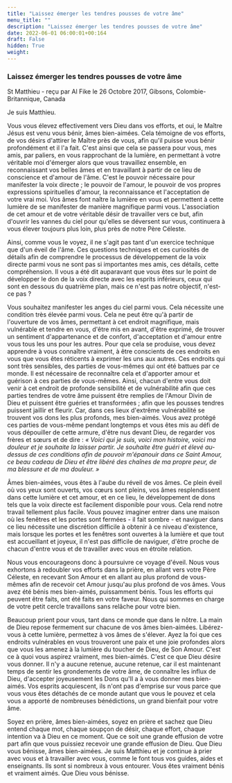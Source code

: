 ```yaml
---
title: "Laissez émerger les tendres pousses de votre âme"
menu_title: ""
description: "Laissez émerger les tendres pousses de votre âme"
date: 2022-06-01 06:00:01+00:164
draft: False
hidden: True
weight:
---
```

### Laissez émerger les tendres pousses de votre âme

St Matthieu - reçu par Al Fike le 26 Octobre 2017, Gibsons, Colombie-Britannique, Canada

Je suis Matthieu.

Vous vous élevez effectivement vers Dieu dans vos efforts, et oui, le Maître Jésus est venu vous bénir, âmes bien-aimées. Cela témoigne de vos efforts, de vos désirs d'attirer le Maître près de vous, afin qu'il puisse vous bénir profondément et il l'a fait. C'est ainsi que cela se passera pour vous, mes amis, par paliers, en vous rapprochant de la lumière, en permettant à votre véritable moi d'émerger alors que vous travaillez ensemble, en reconnaissant vos belles âmes et en travaillant à partir de ce lieu de conscience et d'amour de l'âme. C'est le pouvoir nécessaire pour manifester la voix directe ; le pouvoir de l'amour, le pouvoir de vos propres expressions spirituelles d'amour, la reconnaissance et l'acceptation de votre vrai moi. Vos âmes font naître la lumière en vous et permettent à cette lumière de se manifester de manière magnifique parmi vous. L'association de cet amour et de votre véritable désir de travailler vers ce but, afin d'ouvrir les vannes du ciel pour qu'elles se déversent sur vous, continuera à vous élever toujours plus loin, plus près de notre Père Céleste.

Ainsi, comme vous le voyez, il ne s'agit pas tant d'un exercice technique que d'un éveil de l'âme. Ces questions techniques et ces curiosités de détails afin de comprendre le processus de développement de la voix directe parmi vous ne sont pas si importantes mes amis, ces détails, cette compréhension. Il vous a été dit auparavant que vous êtes sur le point de développer le don de la voix directe avec les esprits inférieurs, ceux qui sont en dessous du quatrième plan, mais ce n'est pas notre objectif, n'est-ce pas ?

Vous souhaitez manifester les anges du ciel parmi vous. Cela nécessite une condition très élevée parmi vous. Cela ne peut être qu'à partir de l'ouverture de vos âmes, permettant à cet endroit magnifique, mais vulnérable et tendre en vous, d'être mis en avant, d'être exprimé, de trouver un sentiment d'appartenance et de confort, d'acceptation et d'amour entre vous tous les uns pour les autres. Pour que cela se produise, vous devez apprendre à vous connaître vraiment, à être conscients de ces endroits en vous que vous êtes réticents à exprimer les uns aux autres. Ces endroits qui sont très sensibles, des parties de vous-mêmes qui ont été battues par ce monde. Il est nécessaire de reconnaître cela et d'apporter amour et guérison à ces parties de vous-mêmes. Ainsi, chacun d'entre vous doit venir à cet endroit de profonde sensibilité et de vulnérabilité afin que ces parties tendres de votre âme puissent être remplies de l'Amour Divin de Dieu et puissent être guéries et transformées ; afin que les pousses tendres puissent jaillir et fleurir. Car, dans ces lieux d'extrême vulnérabilité se trouvent vos dons les plus profonds, mes bien-aimés. Vous avez protégé ces parties de vous-même pendant longtemps et vous êtes mis au défi de vous dépouiller de cette armure, d'être nus devant Dieu, de regarder vos frères et sœurs et de dire : *« Voici qui je suis, voici mon histoire, voici ma douleur et je souhaite la laisser partir. Je souhaite être guéri et élevé au-dessus de ces conditions afin de pouvoir m'épanouir dans ce Saint Amour, ce beau cadeau de Dieu et être libéré des chaînes de ma propre peur, de ma blessure et de ma douleur. »*

Âmes bien-aimées, vous êtes à l'aube du réveil de vos âmes. Ce plein éveil où vos yeux sont ouverts, vos cœurs sont pleins, vos âmes resplendissent dans cette lumière et cet amour, et en ce lieu, le développement de dons tels que la voix directe est facilement disponible pour vous. Cela rend notre travail tellement plus facile. Vous pouvez imaginer entrer dans une maison où les fenêtres et les portes sont fermées - il fait sombre - et naviguer dans ce lieu nécessite une discrétion difficile à obtenir à ce niveau d'existence, mais lorsque les portes et les fenêtres sont ouvertes à la lumière et que tout est accueillant et joyeux, il n'est pas difficile de naviguer, d'être proche de chacun d'entre vous et de travailler avec vous en étroite relation.

Nous vous encourageons donc à poursuivre ce voyage d'éveil. Nous vous exhortons à redoubler vos efforts dans la prière, en allant vers votre Père Céleste, en recevant Son Amour et en allant au plus profond de vous-mêmes afin de recevoir cet Amour jusqu'au plus profond de vos âmes. Vous avez été bénis mes bien-aimés, puissamment bénis. Tous les efforts qui peuvent être faits, ont été faits en votre faveur. Nous qui sommes en charge de votre petit cercle travaillons sans relâche pour votre bien.

Beaucoup prient pour vous, tant dans ce monde que dans le nôtre. La main de Dieu repose fermement sur chacune de vos âmes bien-aimées. Libérez-vous à cette lumière, permettez à vos âmes de s'élever. Ayez la foi que ces endroits vulnérables en vous trouveront une paix et une joie profondes alors que vous les amenez à la lumière du toucher de Dieu, de Son Amour. C'est ce à quoi vous aspirez vraiment, mes bien-aimés. C'est ce que Dieu désire vous donner. Il n'y a aucune retenue, aucune retenue, car il est maintenant temps de sentir les grondements de votre âme, de connaître les influx de Dieu, d'accepter joyeusement les Dons qu'Il a à vous donner mes bien-aimés. Vos esprits acquiescent, ils n'ont pas d'emprise sur vous parce que vous vous êtes détachés de ce monde autant que vous le pouvez et cela vous a apporté de nombreuses bénédictions, un grand bienfait pour votre âme.

Soyez en prière, âmes bien-aimées, soyez en prière et sachez que Dieu entend chaque mot, chaque soupçon de désir, chaque effort, chaque intention va à Dieu en ce moment. Que ce soit une grande effusion de votre part afin que vous puissiez recevoir une grande effusion de Dieu. Que Dieu vous bénisse, âmes bien-aimées. Je suis Matthieu et je continue à prier avec vous et à travailler avec vous, comme le font tous vos guides, aides et enseignants. Ils sont si nombreux à vous entourer. Vous êtes vraiment bénis et vraiment aimés. Que Dieu vous bénisse.
